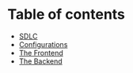 # Table of contents

* [SDLC](README.md)
* [Configurations](configurations.md)
* [The Frontend](the-frontend.md)
* [The Backend](the-backend.md)


